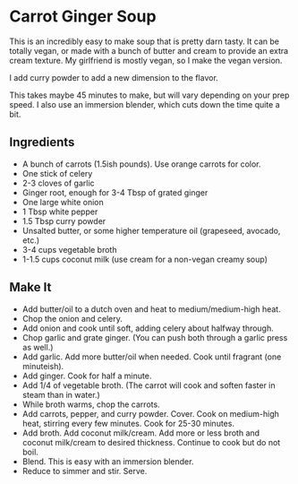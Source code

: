 # Carrot Ginger Soup

This is an incredibly easy to make soup that is pretty darn tasty. It can be totally vegan, or made with a bunch of butter and cream to provide an extra cream texture. My girlfriend is mostly vegan, so I make the vegan version.

I add curry powder to add a new dimension to the flavor.

This takes maybe 45 minutes to make, but will vary depending on your prep speed. I also use an immersion blender, which cuts down the time quite a bit.

## Ingredients

* A bunch of carrots (1.5ish pounds). Use orange carrots for color.
* One stick of celery
* 2-3 cloves of garlic
* Ginger root, enough for 3-4 Tbsp of grated ginger
* One large white onion
* 1 Tbsp white pepper
* 1.5 Tbsp curry powder
* Unsalted butter, or some higher temperature oil (grapeseed, avocado, etc.)
* 3-4 cups vegetable broth
* 1-1.5 cups coconut milk (use cream for a non-vegan creamy soup)

## Make It

* Add butter/oil to a dutch oven and heat to medium/medium-high heat.
* Chop the onion and celery.
* Add onion and cook until soft, adding celery about halfway through.
* Chop garlic and grate ginger. (You can push both through a garlic press as well.)
* Add garlic. Add more butter/oil when needed. Cook until fragrant (one minuteish).
* Add ginger. Cook for half a minute.
* Add 1/4 of vegetable broth. (The carrot will cook and soften faster in steam than in water.)
* While broth warms, chop the carrots.
* Add carrots, pepper, and curry powder. Cover. Cook on medium-high heat, stirring every few minutes. Cook for 25-30 minutes.
* Add broth. Add coconut milk/cream. Add more or less broth and coconut milk/cream to desired thickness. Continue to cook but do not boil.
* Blend. This is easy with an immersion blender.
* Reduce to simmer and stir. Serve.

